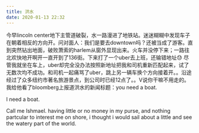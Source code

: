 ```yaml
---
title: 洪水
date: 2020-01-13 22:32
---
```


今早lincoln center地下主管道破裂，水一路漫进了地铁站。迷迷糊糊中发现车子在朝着相反的方向开。问对面人：我们是要去downtown吗？还被当成了游客。直到突然钻出地面，破败萧索的harlem从窗外显现出来。火车并没停下来；一路往北欢快地开啊开一直开到了136街。下来打了一个uber去上班，还输错地址😓 尽管我就坐在车上，uber却完全没办法按照新地址把我和司机重新匹配起来，试了无数次均不成功。和司机一起痛骂了uber，跳上另一辆车换个方向接着开。。沿途经过了众多纽约市著名旅游景点，到公司时已经12点了。。V说你干嘛不用走的。我给他看了bloomberg上报道洪水的新闻标题：you need a boat.

I need a boat.

Call me Ishmael. having little or no money in my purse, and nothing partcular to interest me on shore, i thought i would sail about a little and see the watery part of the world. 

